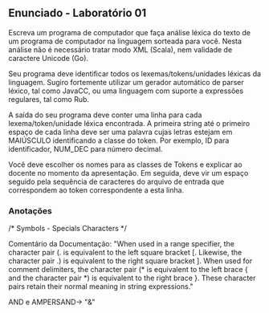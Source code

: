 ## Enunciado - Laboratório 01

Escreva um programa de computador que faça análise léxica do texto de um programa de computador na linguagem sorteada para você. Nesta análise não é necessário tratar modo XML (Scala), nem validade de caractere Unicode (Go). 

Seu programa deve identificar todos os lexemas/tokens/unidades léxicas da linguagem. Sugiro fortemente utilizar um gerador automático de parser léxico, tal como JavaCC, ou uma linguagem com suporte a expressões regulares, tal como Rub.

A saída do seu programa deve conter uma linha para cada lexema/token/unidade léxica encontrada. A primeira string até o primeiro espaço de cada linha deve ser uma palavra cujas letras estejam em MAIÚSCULO identificando a classe do token. Por exemplo, ID para identificador, NUM_DEC para número decimal. 

Você deve escolher os nomes para as classes de Tokens e explicar ao docente no momento da apresentação. Em seguida, deve vir um espaço seguido pela sequência de caracteres do arquivo de entrada que correspondem ao token correspondente a esta linha.

### Anotações

/* Symbols - Specials Characters */

Comentário da Documentação: 
"When used in a range specifier, the character pair (. is equivalent to the left square bracket [. Likewise, the character pair .) is equivalent to the right square bracket ]. When used for comment delimiters, the character pair (* is equivalent to the left brace { and the character pair *) is equivalent to the right brace }. These character pairs retain their normal meaning in string expressions."

AND e AMPERSAND-> "&"

